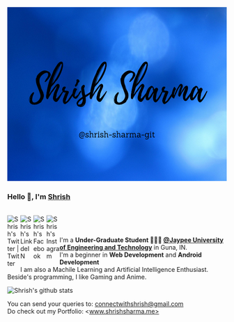<img src="https://github.com/shrish-sharma-git/shrish-sharma-git/blob/master/assets/Shrish%20Sharma.png" alt="Shrish Sharma Hero Image" height="400px">

### Hello 👋, I'm [Shrish](https://shrishsharma.me) 

<br/>
<a href="https://twitter.com/el_patron007">
  <img align="left" alt="Shrish's Twitter | Twitter" width="30px" src="https://image.flaticon.com/icons/svg/2111/2111703.svg" />
</a>
<a href="https://www.linkedin.com/in/shrish-sharma">
  <img align="left" alt="Shrish's LinkdeIN" width="30px" src="https://image.flaticon.com/icons/svg/2111/2111465.svg" />
</a>
<a href="https://www.facebook.com/shrish0608">
  <img align="left" alt="Shrish's Facebook" width="30px" src="https://image.flaticon.com/icons/svg/2111/2111342.svg" />
</a>
<a href="https://www.instagram.com/shrish_sharma_/">
  <img align="left" alt="Shrish's Instagram" width="30px" src="https://image.flaticon.com/icons/svg/2111/2111421.svg" />
</a><br /> <br />

I'm a **Under-Graduate Student 👨🏽‍💼 [@Jaypee University of Engineering and Technology](https://www.juet.ac.in)** in Guna, IN. <br />
I'm a beginner in **Web Development** and **Android Development** <br />
I am also a Machile Learning and Artificial Intelligence Enthusiast. <br />
Beside's programming, I like Gaming and Anime. <br />

![Shrish's github stats](https://github-readme-stats.vercel.app/api?username=shrish-sharma-git&show_icons=true&hide_border=false)

You can send your queries to: <connectwithshrish@gmail.com> <br/>
Do check out my Portfolio: <www.shrishsharma.me> 
